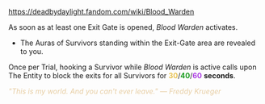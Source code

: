 https://deadbydaylight.fandom.com/wiki/Blood_Warden

<p>As soon as at least one Exit Gate  is opened, <i>Blood Warden</i> activates.
<ul><li>The Auras  of Survivors standing within the Exit-Gate area are revealed to you.</li></ul>
<p>Once per Trial, hooking a Survivor while <i>Blood Warden</i> is active calls upon The Entity  to block the exits for all Survivors for <span class="clr" style="color: #e8c252;"><b>30</b></span>/<span class="clr" style="color: #199b1e;"><b>40</b></span>/<span class="clr" style="color: #ac3ee3;"><b>60</b></span> <b>seconds</b>.
</p><p><i><span class="clr clr9" style="color: #e7cda2 ;">"This is my world. And you can't ever leave." — Freddy Krueger</span></i>
</p>
</p>